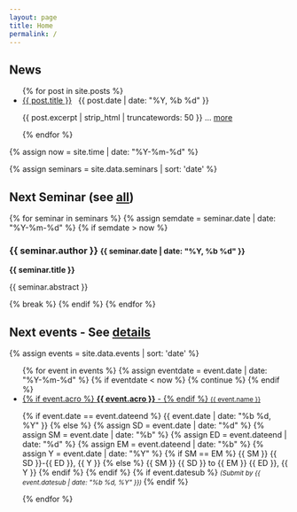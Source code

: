 ```yaml
---
layout: page
title: Home
permalink: /
---
```


<div class="row">

<div class="col-xs-12 col-lg-6">
<div class="card container-fluid">
  <h2> News </h2>

  <ul class="fa-ul">
  {% for post in site.posts %}
  <li><i class="fa-li fa fa-newspaper-o"> </i>
  <a href="{{ post.url }}">{{ post.title }}</a> &nbsp;
    <span class="secondary"> {{ post.date | date: "%Y, %b %d" }} </span>
  <p class="excerpt hidden-xs"> {{ post.excerpt | strip_html | truncatewords: 50 }}
    ... <a href="{{ post.url }}">more</a>
  </p>
  </li>
  {% endfor %}
  </ul>
</div>
</div> <!-- END OF NEWS -->

<div class="col-xs-12 col-lg-6">
{% assign now = site.time | date: "%Y-%m-%d" %}

{% assign seminars = site.data.seminars | sort: 'date' %}
<div class="card container-fluid next-seminar">
<h2> Next Seminar (see <a href="/seminars">all</a>) </h2>
{% for seminar in seminars %}
{% assign semdate = seminar.date | date: "%Y-%m-%d" %}
{% if semdate > now %}

<h3>{{ seminar.author }}
<small>{{ seminar.date | date: "%Y, %b %d" }}</small>
</h3>
<span><strong>{{ seminar.title }}</strong></span><br>
<p class="text-justify">{{ seminar.abstract }}</p>

{% break %}
{% endif %}
{% endfor %}
</div>

<div class="card container-fluid next-seminar">
<h2> Next events - See <a href="/events/">details</a> </h2>
{% assign events = site.data.events | sort: 'date' %}
<ul class="fa-ul">
  {% for event in events %}
  {% assign eventdate = event.date | date: "%Y-%m-%d" %}
  {% if eventdate < now %}
  {% continue %}
  {% endif %}

  <li><i class="fa-li fa fa-window-maximize"> </i>
  <a href="{{ site.baseurl }}/events/#{{ event.key }}">
  {% if event.acro %}
    <strong>{{ event.acro }}</strong> -
  {% endif %}
  <small> {{ event.name }} </small> </a>
  <br>

  {% if event.date == event.dateend %}
    {{ event.date | date: "%b %d, %Y" }}
  {% else %}
    {% assign SD = event.date | date: "%d" %}
    {% assign SM = event.date | date: "%b" %}
    {% assign ED = event.dateend | date: "%d" %}
    {% assign EM = event.dateend | date: "%b" %}
    {% assign Y = event.date | date: "%Y" %}
    {% if SM == EM %}
    {{ SM }} {{ SD }}-{{ ED }}, {{ Y }}
    {% else %}
    {{ SM }} {{ SD }} to {{ EM }} {{ ED }}, {{ Y }}
    {% endif %}
  {% endif %}
  {% if event.datesub %}
  <small> <em> (Submit by {{ event.datesub | date: "%b %d, %Y" }}) </em> </small>
  {% endif %}
  </li>
  {% endfor %}
  </ul>
</div>

</div>

<!--
<h3> Seminars - See [details](/seminars) </h3>

<div class="card container-fluid">
  {% assign events = site.data.seminars | sort: 'date' %}
  {% assign lastdate = "" %}
  {% for event in events %}
  <div class="row">
    {% if event.date != lastdate %}
  <div class="col-xs-2 text-right">
    {{ event.date | date: "%Y, %b %d" }}
  </div>
  <div class="col-xs-10">
    {% else %}
  <div class="col-xs-offset-2 col-xs-10">
    {% endif %}
    {% if event.author == "TBA" %}
  <em>Free Spot</em>
    {% else %}
  <strong>{{ event.author }}</strong>{% if event.title %} {{ event.title }}{% endif %}
    {% endif %}
  </div>
    {% assign lastdate = event.date %}
  </div>
  {% endfor %}
</div>
-->

<!--
<h3> Next events - See [details](/events) </h3>

<div class="card container-fluid">
  {% assign events = site.data.events | sort: 'date' %}
  <ul class="fa-ul">
    {% for event in events %}

    <li><i class="fa-li fa fa-angle-double-right"> </i>
    <a href="{{ site.baseurl }}/events/#{{ event.key }}">
    {% if event.acro %}
      <strong>{{ event.acro }}</strong> -
    {% endif %}
    <small> {{ event.name }} </small> </a>
    <br>

    {% if event.date == event.dateend %}
      {{ event.date | date: "%b %d, %Y" }}
    {% else %}
      {% assign SD = event.date | date: "%d" %}
      {% assign SM = event.date | date: "%b" %}
      {% assign ED = event.dateend | date: "%d" %}
      {% assign EM = event.dateend | date: "%b" %}
      {% assign Y = event.date | date: "%Y" %}
      {% if SM == EM %}
      {{ SM }} {{ SD }}-{{ ED }}, {{ Y }}
      {% else %}
      {{ SM }} {{ SD }} to {{ EM }} {{ ED }}, {{ Y }}
      {% endif %}
    {% endif %}
    {% if event.datesub %}
    <small> <em> (Submit by {{ event.datesub | date: "%b %d, %Y" }}) </em> </small>
    {% endif %}
    </li>
    {% endfor %}
  </ul>
</div>
-->

</div>
